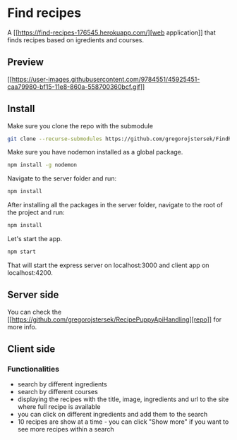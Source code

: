# Find recipes

A [[https://find-recipes-176545.herokuapp.com/][web application]] that finds recipes based on igredients and courses.

## Preview

[[https://user-images.githubusercontent.com/9784551/45925451-caa79980-bf15-11e8-860a-558700360bcf.gif]]

## Install 

Make sure you clone the repo with the submodule

```sh
git clone --recurse-submodules https://github.com/gregorojstersek/FindRecipes.git
```

Make sure you have nodemon installed as a global package.

```sh
npm install -g nodemon
```

Navigate to the server folder and run:

```sh
npm install
```

After installing all the packages in the server folder, navigate to the root of the project and run:

```sh
npm install
```

Let's start the app.

```sh
npm start 
```

That will start the express server on localhost:3000 and client app on localhost:4200.

## Server side 

You can check the [[https://github.com/gregorojstersek/RecipePuppyApiHandling][repo]] for more info. 

## Client side

### Functionalities

* search by different ingredients
* search by different courses
* displaying the recipes with the title, image, ingredients and url to the site where full recipe is available
* you can click on different ingredients and add them to the search
* 10 recipes are show at a time - you can click "Show more" if you want to see more recipes within a search

